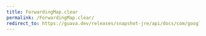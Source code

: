 ```yaml
---
title: ForwardingMap.clear
permalink: /ForwardingMap.clear/
redirect_to: https://guava.dev/releases/snapshot-jre/api/docs/com/google/common/collect/ForwardingMap.html#clear--
---
```

